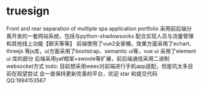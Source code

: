 # truesign
Front and rear separation of multiple spa application portfolio
采用前后端分离开发的一套网站系统，包括与python-shadowsocks 配合实现人员与流量管理和其他线上功能【聊天等等】
前端使用了vue2全家桶，效果方面采用了echart、threejs 等js库，ui方面采用了bootstrap、semantic ui等，vue ui 采用了element ui 库的部分
后端采用yaf框架+swoole等扩展，前后端通信采用二进制websocket方式
todo:
  目前想采用weex对前端进行手机app适配，但是坑太多目前在观望尝试
  会一直保持更新完善的平台，欢迎 star 和提交代码
  QQ:1994153567
